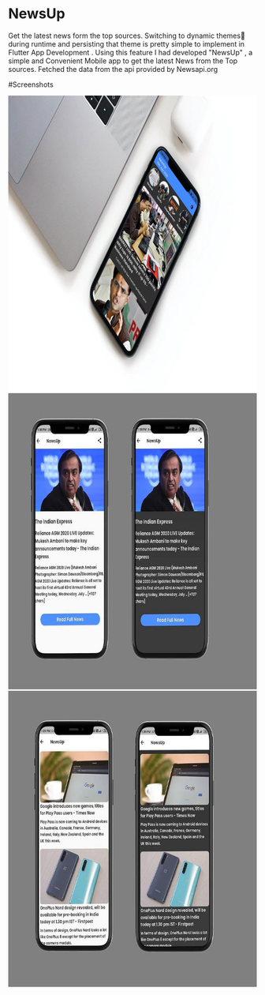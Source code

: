 # NewsUp

Get the latest news form the top sources.
Switching to dynamic themes🎇 during runtime and persisting that theme is pretty simple to implement in Flutter App Development . Using this feature I had developed "NewsUp" , a simple and Convenient Mobile app to get the latest News from the Top sources. Fetched the data from the api provided by Newsapi.org 

#Screenshots

  <tr>
    <td><img src="./Screenshot/pic1.jpg" height = "600" width="800"></td>  
 </tr>
  <tr>
    <td><img src="./Screenshot/pic2.JPG" height = "600" width="800"></td>  
 </tr>
  <tr>
    <td><img src="./Screenshot/pic3.JPG" height = "600" width="800"></td>  
 </tr>
